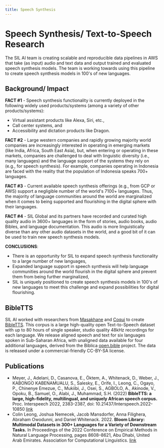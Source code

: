 ```yaml
---
title: Speech Synthesis
---
```


# Speech Synthesis/ Text-to-Speech Research

The SIL AI team is creating scalable and reproducible data pipelines in AWS that take (as input) audio and text data and output trained and evaluated speech synthesis models. The team is working towards using this pipeline to create speech synthesis models in 100's of new languages.

## Background/ Impact

**FACT #1** - Speech synthesis functionality is currently deployed in the following widely used products/systems (among a variety of other products/systems):
- Virtual assistant products like Alexa, Siri, etc.,
- Call center systems, and
- Accessibility and dictation products like Dragon.

**FACT #2** - Large western companies and rapidly growing majority world companies are increasingly interested in operating in emerging markets (like India, Africa, South East Asia), but, when entering or operating in these markets, companies are challenged to deal with linguistic diversity (i.e., many languages) and the language support of the systems they rely on (e.g., for speech synthesis). For example, companies operating in Indonesia are faced with the reality that the population of Indonesia speaks 700+ languages.

**FACT #3** - Current available speech synthesis offerings (e.g., from GCP or AWS) support a negligible number of the world's 7100+ languages. Thus, the majority of language communities around the world are marginalized when it comes to being supported and flourishing in the digital sphere with their languages. 

**FACT #4** - SIL Global and its partners have recorded and curated high quality audio in 3600+ languages in the form of stories, audio books, audio Bibles, and language documentation. This audio is more linguistically diverse than any other audio datasets in the world, and a good bit of it can be used to train new speech synthesis models.

**CONCLUSIONS**: 
- There is an opportunity for SIL to expand speech synthesis functionality to a large number of new languages, 
- Expanded language support in speech synthesis will help language communities around the world flourish in the digital sphere and prevent them from being further marginalized,
- SIL is uniquely positioned to create speech synthesis models in 100's of new languages to meet this challenge and expand possibilities for digital flourishing.

## BibleTTS

SIL AI worked with researchers from [Masakhane](https://www.masakhane.io/) and [Coqui](https://coqui.ai/) to create [BibleTTS](https://masakhane-io.github.io/bibleTTS/). This corpus is a large high-quality open Text-to-Speech dataset with up to 80 hours of single speaker, studio quality 48kHz recordings for each language. We release aligned speech and text for six languages spoken in Sub-Saharan Africa, with unaligned data available for four additional languages, derived from the Biblica [open.bible](https://open.bible/) project. The data is released under a commercial-friendly CC-BY-SA license.

## Publications

- Meyer, J., Adelani, D., Casanova, E., Öktem, A., Whitenack, D., Weber, J., KABONGO KABENAMUALU, S., Salesky, E., Orife, I., Leong, C., Ogayo, P., Chinenye Emezue, C., Mukiibi, J., Osei, S., AGBOLO, A., Akinode, V., Opoku, B., Samuel, O., Alabi, J., Muhammad, S.H. (2022) **BibleTTS: a large, high-fidelity, multilingual, and uniquely African speech corpus.** Proc. Interspeech 2022, 2383-2387, doi: 10.21437/Interspeech.2022-10850 [link](https://www.isca-speech.org/archive/pdfs/interspeech_2022/meyer22c_interspeech.pdf)
- Colin Leong, Joshua Nemecek, Jacob Mansdorfer, Anna Filighera, Abraham Owodunni, and Daniel Whitenack. 2022. **Bloom Library: Multimodal Datasets in 300+ Languages for a Variety of Downstream Tasks.** In Proceedings of the 2022 Conference on Empirical Methods in Natural Language Processing, pages 8608–8621, Abu Dhabi, United Arab Emirates. Association for Computational Linguistics. [link](https://aclanthology.org/2022.emnlp-main.590/)